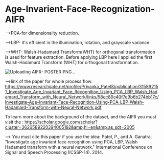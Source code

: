 # Age-Invarient-Face-Recognization-AIFR

-->PCA-for dimensionality reduction. 

-->LBP- it's efficient in the illumination, rotation, and grayscale variance 

-->WHT- Walsh-Hadamard Transform(WHT) for orthogonal transformation is used for feature extraction. Before applying LBP here I applied the first Walsh-Hadamard Transform (WHT) for orthogonal transformation. 

![Uploading AIFR- POSTER.PNG…]()

-->link of the paper for whole process flow: https://www.researchgate.net/profile/Priyanka_Patel8/publication/315892151_Investigate_Age_Invariant_Face_Recognition_Using_PCA_LBP_Walsh_Hadamard_Transform_with_Neural_Network/links/58ec89e40f7e9b6b274bb17c/Investigate-Age-Invariant-Face-Recognition-Using-PCA-LBP-Walsh-Hadamard-Transform-with-Neural-Network.pdf 


To learn more about the background of the dataset, and the AIFR  you must visit the : https://scholar.google.com/scholar?cluster=3626589220394005192&amp;hl=en&amp;as_sdt=2005



--> You must cite this paper if you use the idea:
Patel, P., and A. Ganatra. "Investigate age invariant face recognition using PCA, LBP, Walsh Hadamard transform with a neural network." International Conference on Signal and Speech Processing (ICSSP-14). 2014.
